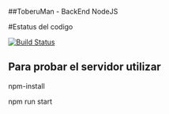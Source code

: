 ##ToberuMan - BackEnd NodeJS

#Estatus del codigo

[![Build Status](https://travis-ci.org/hspichardo/ToberuMan-BackEnd-NodeJS.svg?branch=master)](https://travis-ci.org/hspichardo/ToberuMan-BackEnd-NodeJS)

## Para probar el servidor utilizar

npm-install

npm run start

